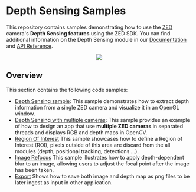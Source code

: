 # Depth Sensing Samples

This repository contains samples demonstrating how to use the [ZED]("https://www.stereolabs.com/store/") camera's **Depth Sensing features** using the ZED SDK. You can find additional information on the Depth Sensing module in our [Documentation](https://www.stereolabs.com/docs/depth-sensing/) and [API Reference](https://www.stereolabs.com/docs/api/group__Depth__group.html).

<p align="center">
<img src="https://user-images.githubusercontent.com/32394882/230639409-356b8dfa-df66-4bc2-84d8-a25fd0229779.gif" />
</p>

## Overview

This section contains the following code samples:

- [Depth Sensing sample](./depth%20sensing): This sample demonstrates how to extract depth information from a single ZED camera and visualize it in an OpenGL window.
- [Depth Sensing with multiple cameras](./multi%20camera): This sample provides an example of how to design an app that use **multiple ZED cameras** in separated threads and displays RGB and depth maps in OpenCV.
- [Region Of Interest](./region%20of%20interest)  This sample showcases how to define a Region of Interest (ROI), pixels outside of this area are discard from the all modules (depth, positional tracking, detections ...).
- [Image Refocus](./image%20refocus) This sample illustrates how to apply depth-dependent blur to an image, allowing users to adjust the focal point after the image has been taken.
- [Export](./export) Shows how to save both image and depth map as png files to be later ingest as input in other application.

